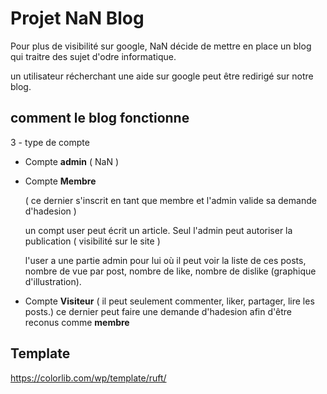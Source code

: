 # Projet NaN Blog



  Pour plus de visibilité sur google, NaN décide de mettre en place un blog qui traitre des sujet d'odre informatique.


  un utilisateur récherchant une aide sur google peut être redirigé sur notre blog.


## comment le blog fonctionne

3 - type de compte

  - Compte **admin** ( NaN )

  - Compte **Membre** 
  
    ( ce dernier s'inscrit en tant que membre et l'admin valide sa demande d'hadesion )
    
    un compt user peut écrit un article. Seul l'admin peut autoriser la publication ( visibilité sur le site )
  
    l'user a une partie admin pour lui où il peut voir la liste de ces posts, nombre de vue par post, nombre de like, nombre de dislike  (graphique d'illustration).


  - Compte **Visiteur**
    ( il peut seulement commenter, liker, partager, lire les posts.) ce dernier peut faire une demande d'hadesion afin d'être     reconus comme **membre**


## Template

https://colorlib.com/wp/template/ruft/

